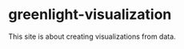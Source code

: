 greenlight-visualization
========================

This site is about creating visualizations from data.